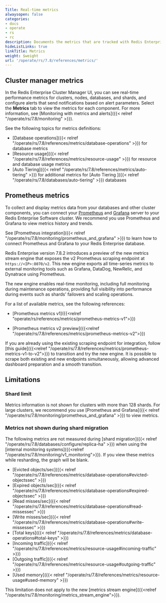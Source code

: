 ```yaml
---
Title: Real-time metrics
alwaysopen: false
categories:
- docs
- operate
- rs
- rc
description: Documents the metrics that are tracked with Redis Enterprise Software.
hideListLinks: true
linkTitle: Metrics
weight: $weight
url: '/operate/rs/7.8/references/metrics/'
---
```


## Cluster manager metrics

In the Redis Enterprise Cluster Manager UI, you can see real-time performance metrics for clusters, nodes, databases, and shards, and configure alerts that send notifications based on alert parameters. Select the **Metrics** tab to view the metrics for each component. For more information, see [Monitoring with metrics and alerts]({{< relref "/operate/rs/7.8/monitoring" >}}).

See the following topics for metrics definitions:
- [Database operations]({{< relref "/operate/rs/7.8/references/metrics/database-operations" >}}) for database metrics
- [Resource usage]({{< relref "/operate/rs/7.8/references/metrics/resource-usage" >}}) for resource and database usage metrics
- [Auto Tiering]({{< relref "/operate/rs/7.8/references/metrics/auto-tiering" >}}) for additional metrics for [Auto Tiering ]({{< relref "/operate/rs/7.8/databases/auto-tiering" >}}) databases

## Prometheus metrics

To collect and display metrics data from your databases and other cluster components,
you can connect your [Prometheus](https://prometheus.io/) and [Grafana](https://grafana.com/) server to your Redis Enterprise Software cluster. We recommend you use Prometheus and Grafana to view metrics history and trends.

See [Prometheus integration]({{< relref "/operate/rs/7.8/monitoring/prometheus_and_grafana" >}}) to learn how to connect Prometheus and Grafana to your Redis Enterprise database.

Redis Enterprise version 7.8.2 introduces a preview of the new metrics stream engine that exposes the v2  Prometheus scraping endpoint at `https://<IP>:8070/v2`.
This new engine exports all time-series metrics to external monitoring tools such as Grafana, DataDog, NewRelic, and Dynatrace using Prometheus.

The new engine enables real-time monitoring, including full monitoring during maintenance operations, providing full visibility into performance during events such as shards' failovers and scaling operations.

For a list of available metrics, see the following references:

- [Prometheus metrics v1]({{<relref "operate/rs/references/metrics/prometheus-metrics-v1">}})

- [Prometheus metrics v2 preview]({{<relref "/operate/rs/7.8/references/metrics/prometheus-metrics-v2">}})

If you are already using the existing scraping endpoint for integration, follow [this guide]({{<relref "/operate/rs/7.8/references/metrics/prometheus-metrics-v1-to-v2">}}) to transition and try the new engine. It is possible to scrape both existing and new endpoints simultaneously, allowing advanced dashboard preparation and a smooth transition.

## Limitations

### Shard limit

Metrics information is not shown for clusters with more than 128 shards. For large clusters, we recommend you use [Prometheus and Grafana]({{< relref "/operate/rs/7.8/monitoring/prometheus_and_grafana" >}}) to view metrics.

### Metrics not shown during shard migration

The following metrics are not measured during [shard migration]({{< relref "/operate/rs/7.8/databases/configure/replica-ha" >}}) when using the [internal monitoring systems]({{<relref "/operate/rs/7.8/monitoring/v1_monitoring">}}). If you view these metrics while resharding, the graph will be blank.

- [Evicted objects/sec]({{< relref "/operate/rs/7.8/references/metrics/database-operations#evicted-objectssec" >}})
- [Expired objects/sec]({{< relref "/operate/rs/7.8/references/metrics/database-operations#expired-objectssec" >}})
- [Read misses/sec]({{< relref "/operate/rs/7.8/references/metrics/database-operations#read-missessec" >}})
- [Write misses/sec]({{< relref "/operate/rs/7.8/references/metrics/database-operations#write-missessec" >}})
- [Total keys]({{< relref "/operate/rs/7.8/references/metrics/database-operations#total-keys" >}})
- [Incoming traffic]({{< relref "/operate/rs/7.8/references/metrics/resource-usage#incoming-traffic" >}})
- [Outgoing traffic]({{< relref "/operate/rs/7.8/references/metrics/resource-usage#outgoing-traffic" >}})
- [Used memory]({{< relref "/operate/rs/7.8/references/metrics/resource-usage#used-memory" >}})

This limitation does not apply to the new [metrics stream engine]({{<relref "/operate/rs/7.8/monitoring/metrics_stream_engine">}}).
